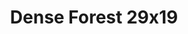 ---
layout: product
title: "Dense Forest 29x19"
price: "1700" 
desc: "Travnate podloge"
img_path: "/assets/img/F600.webp"
brand: "ModelScene"
available: true
special_offer: true
new: false
soon: false
cat: "080000"
subcat: "080300"
subsubcat: "0N/A"
sifra: "F600"
popular: false
spec: true
---